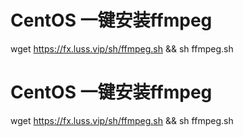   # CentOS 一键安装ffmpeg
wget https://fx.luss.vip/sh/ffmpeg.sh && sh ffmpeg.sh
  # CentOS 一键安装ffmpeg
wget https://fx.luss.vip/sh/ffmpeg.sh && sh ffmpeg.sh
